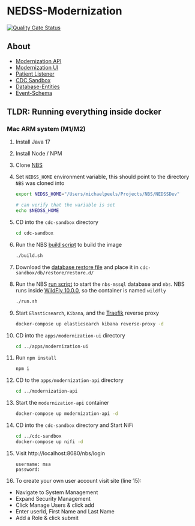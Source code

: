 # NEDSS-Modernization

[![Quality Gate Status](https://sonarcloud.io/api/project_badges/measure?project=CDCgov_NEDSS-Modernization&metric=alert_status)](https://sonarcloud.io/summary/new_code?id=CDCgov_NEDSS-Modernization)

## About

- [Modernization API](apps/modernization-api/README.md)
- [Modernization UI](apps/modernization-ui/README.md)
- [Patient Listener](apps/patient-listener/README.md)
- [CDC Sandbox](cdc-sandbox/README.md)
- [Database-Entities](libs/database-entities/README.md)
- [Event-Schema](libs/event-schema/README.md)

## TLDR: Running everything inside docker

### Mac ARM system (M1/M2)

1. Install Java 17
1. Install Node / NPM
1. Clone [NBS](https://github.com/cdcent/NEDSSDev)
1. Set `NEDSS_HOME` environment variable, this should point to the directory `NBS` was cloned into
   ```sh
   export NEDSS_HOME="/Users/michaelpeels/Projects/NBS/NEDSSDev"

   # can verify that the variable is set
   echo $NEDSS_HOME

   ```
1. CD into the `cdc-sandbox` directory
   ```sh
   cd cdc-sandbox
   ```
1. Run the NBS [build script](cdc-sandbox/build.sh) to build the image
   ```sh
   ./build.sh
   ```
1. Download the [database restore file](https://enquizit.sharepoint.com/:u:/s/CDCNBSProject/EQtb-5WSO9xGrocNofv_eMgBH1WX30TNV0wTlZ84E5coYg?e=uNtem1) and place it in `cdc-sandbox/db/restore/restore.d/`
1. Run the NBS [run script](cdc-sandbox/run.sh) to start the `nbs-mssql` database and `nbs`. NBS runs inside [WildFly 10.0.0](https://www.wildfly.org/news/2016/01/30/WildFly10-Released/), so the container is named `wildfly`
   ```sh
   ./run.sh
   ```
1. Start `Elasticsearch`, `Kibana`, and the [Traefik](https://traefik.io/) reverse proxy
   ```sh
   docker-compose up elasticsearch kibana reverse-proxy -d
   ```
1. CD into the `apps/modernization-ui` directory
   ```sh
   cd ../apps/modernization-ui
   ```
1. Run `npm install`
   ```sh
   npm i
   ```
1. CD to the `apps/modernization-api` directory
   ```sh
   cd ../modernization-api
   ```
1. Start the `modernization-api` container
   ```sh
   docker-compose up modernization-api -d
   ```
1. CD into the `cdc-sandbox` directory and Start NiFi
   ```sh
   cd ../cdc-sandbox
   docker-compose up nifi -d
   ```
1. Visit http://localhost:8080/nbs/login

   ```
   username: msa
   password:
   ```

1. To create your own user account visit site (line 15):
+ Navigate to System Management
+ Expand Security Management
+ Click Manage Users & click add
+ Enter userId, First Name and Last Name
+ Add a Role & click submit
